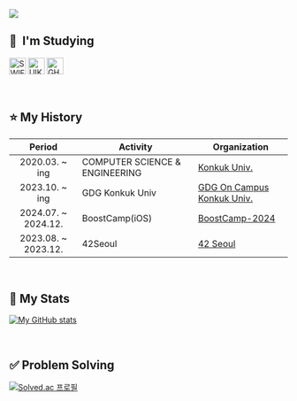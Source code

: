 
<img src="https://capsule-render.vercel.app/api?type=waving&color=auto&height=200&section=header&text=Seong-Geun🐥&fontSize=90" />


<h2> 🚀 &nbsp;I'm Studying</h2>
<p align="left">
 <img src="https://img.shields.io/badge/Swift-FA7343?style=for-the-badge&logo=swift&logoColor=white" alt="SWIFT" height="30"/>
 <img src="https://img.shields.io/badge/UIkit-2396F3?style=for-the-badge&logo=UIkit&logoColor=white" alt="UIKit" height="30"/>
 <img src="https://img.shields.io/badge/GitHub-100000?style=for-the-badge&logo=github&logoColor=white" alt="GHTHUB" height="30"/>
</p>

<br>

## ⭐️ My History
|Period|Activity|Organization|
|:-:|---|---|
|2020.03. ~ ing|COMPUTER SCIENCE & ENGINEERING|[Konkuk Univ.]([http://imc.sejong.ac.kr/](https://cse.konkuk.ac.kr/cse/9948/subview.do))|
|2023.10. ~ ing|GDG Konkuk Univ|[GDG On Campus Konkuk Univ.](https://github.com/gdsc-konkuk)|
|2024.07. ~ 2024.12.|BoostCamp(iOS)|[BoostCamp-2024](https://boostcamp.connect.or.kr/)|
|2023.08. ~ 2023.12.|42Seoul|[42 Seoul](https://42seoul.kr/seoul42/main/view)
<br>

<div align=left><h2>📶 My Stats</h2>
 
[![My GitHub stats](https://github-readme-stats.vercel.app/api?username=ParkSeongGeun)](https://github.com/anuraghazra/github-readme-stats)

<br>

<div align=left><h2>✅ Problem Solving</h2>

[![Solved.ac
프로필](http://mazassumnida.wtf/api/generate_badge?boj=phd0801)](https://solved.ac/phd0801)

